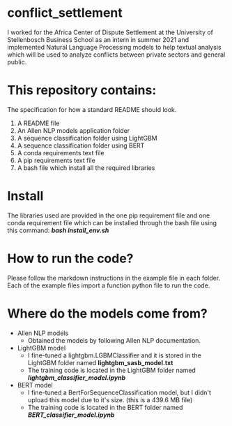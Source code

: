 # conflict_settlement
I worked for the Africa Center of Dispute Settlement at the University of Stellenbosch Business School as an intern in summer 2021 and implemented Natural Language Processing models to help textual analysis which will be used to analyze conflicts between private sectors and general public.

# This repository contains:

The specification for how a standard README should look.
1. A README file
2. An Allen NLP models application folder
3. A sequence classification folder using LightGBM
4. A sequence classification folder using BERT
5. A conda requirements text file
6. A pip requirements text file
7. A bash file which install all the required libraries

# Install

The libraries used are provided in the one pip requirement file and one conda requirement file which can be installed through the bash file using this command: _**bash install_env.sh**_

# How to run the code?
Please follow the markdown instructions in the example file in each folder. Each of the example files import a function python file to run the code. 

# Where do the models come from?

* Allen NLP models
  * Obtained the models by following Allen NLP documentation.
* LightGBM model
  * I fine-tuned a lightgbm.LGBMClassifier and it is stored in the LightGBM folder named **__lightgbm_sasb_model.txt__**
  * The training code is located in the LightGBM folder named _**lightgbm_classifier_model.ipynb**_
* BERT model
  * I fine-tuned a BertForSequenceClassification model, but I didn't upload this model due to it's size. (this is a 439.6 MB file)
  * The training code is located in the BERT folder named _**BERT_classifier_model.ipynb**_
